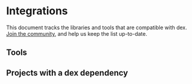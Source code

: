 # Integrations
This document tracks the libraries and tools that are compatible with dex. [Join the community](https://github.com/dexidp/dex/), and help us keep the list up-to-date.

## Tools

## Projects with a dex dependency

